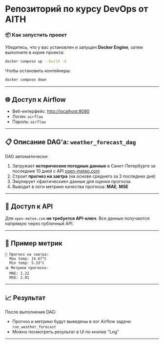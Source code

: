 # Репозиторий по курсу DevOps от AITH

### 📦 Как запустить проект

Убедитесь, что у вас установлен и запущен **Docker Engine**, затем выполните в корне проекта:

```bash
docker compose up --build -d
```

Чтобы остановить контейнеры:

```bash
docker compose down
```

---

## 🌐 Доступ к Airflow

- Веб-интерфейс: [http://localhost:8080](http://localhost:8080)  
- Логин: `airflow`  
- Пароль: `airflow`

---

## 📋 Описание DAG'а: `weather_forecast_dag`

DAG автоматически:
1. Загружает **исторические погодные данные** в Санкт-Петербурге за последние 10 дней с API [open-meteo.com](https://open-meteo.com/)
2. Строит **прогноз на завтра** (на основе среднего за 3 последних дня)
3. Эмулирует «фактические» данные для оценки прогноза
4. Выводит в логи метрики качества прогноза: **MAE**, **MSE**

---

## 🔐 Доступ к API

Для `open-meteo.com` **не требуется API-ключ**. Все данные получаются напрямую через публичный API.

---

## 🧪 Пример метрик

```log
📅 Прогноз на завтра:
  Max temp: 14.67°C
  Min temp: 5.33°C
📊 Метрики прогноза:
  MAE: 1.22
  MSE: 2.01
```

---

## 📈 Результат

После выполнения DAG:
- Прогноз и метрики будут выведены в лог Airflow задачи `run_weather_forecast`
- Можно посмотреть результат в UI по кнопке "Log"

---

